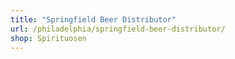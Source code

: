 ```yaml
---
title: "Springfield Beer Distributor"
url: /philadelphia/springfield-beer-distributor/
shop: Spirituosen
---
```

